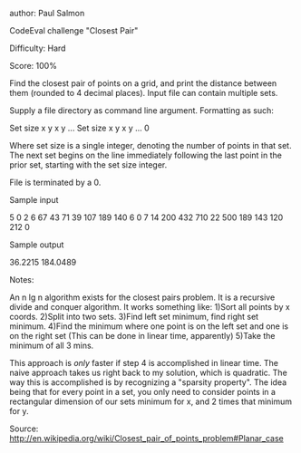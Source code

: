  author: Paul Salmon
 
 CodeEval challenge "Closest Pair"
 
 Difficulty: Hard
 
 Score: 100%
 

Find the closest pair of points on a grid, and print the distance between them (rounded to 4 decimal places). Input file can contain multiple sets.
 
Supply a file directory as command line argument. Formatting as such:
 
Set size
x y
x y
...
Set size
x y
x y
...
0

Where set size is a single integer, denoting the number of points in that set. The next set begins on the line immediately following the last point in the prior set, starting with the set size integer.

File is terminated by a 0.

Sample input

5
0 2
6 67
43 71
39 107
189 140
6
0 7
14 200
432 710
22 500
189 143
120 212
0

Sample output

36.2215
184.0489

Notes:

An n lg n algorithm exists for the closest pairs problem. It is a recursive divide and conquer algorithm.
It works something like:
1)Sort all points by x coords.
2)Split into two sets.
3)Find left set minimum, find right set minimum.
4)Find the minimum where one point is on the left set and one is on the right set (This can be done in linear time, apparently)
5)Take the minimum of all 3 mins.

This approach is *only* faster if step 4 is accomplished in linear time. The naive approach takes us right back to my solution, which is quadratic. The way this is accomplished
is by recognizing a "sparsity property". The idea being that for every point in a set, you only need to consider points in a rectangular dimension of our sets minimum for x, and 2 times that minimum for y.

Source: http://en.wikipedia.org/wiki/Closest_pair_of_points_problem#Planar_case
